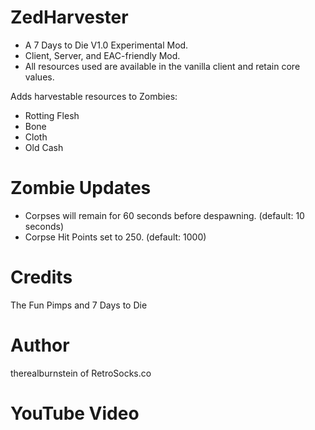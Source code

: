 # ZedHarvester

* A 7 Days to Die V1.0 Experimental Mod.
* Client, Server, and EAC-friendly Mod.
* All resources used are available in the vanilla client and retain core values.

Adds harvestable resources to Zombies:
* Rotting Flesh
* Bone
* Cloth
* Old Cash

# Zombie Updates
* Corpses will remain for 60 seconds before despawning. (default: 10 seconds)
* Corpse Hit Points set to 250. (default: 1000)

# Credits
The Fun Pimps and 7 Days to Die

# Author
therealburnstein of RetroSocks.co

# YouTube Video
